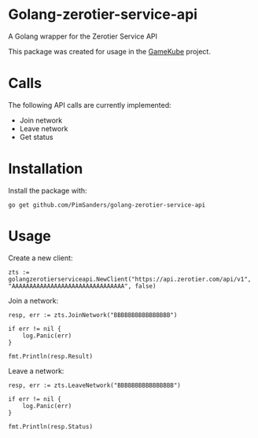 # Golang-zerotier-service-api
A Golang wrapper for the Zerotier Service API 

This package was created for usage in the [GameKube](https://github.com/BumbleB-NL/gamekube) project. 

# Calls

The following API calls are currently implemented:

- Join network
- Leave network
- Get status

# Installation
Install the package with:

`go get github.com/PimSanders/golang-zerotier-service-api` 

# Usage
Create a new client:

```golang
zts := golangzerotierserviceapi.NewClient("https://api.zerotier.com/api/v1", "AAAAAAAAAAAAAAAAAAAAAAAAAAAAAAAA", false)
```

Join a network:

```golang
resp, err := zts.JoinNetwork("BBBBBBBBBBBBBBBB")

if err != nil {
	log.Panic(err)
}

fmt.Println(resp.Result)
```
Leave a network:

```golang
resp, err := zts.LeaveNetwork("BBBBBBBBBBBBBBBB")

if err != nil {
	log.Panic(err)
}

fmt.Println(resp.Status)
``` 
